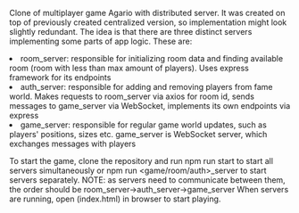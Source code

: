 <p>Clone of multiplayer game Agario with distributed server. It was created on top of previously created centralized version, so implementation might look slightly redundant.
The idea is that there are three distinct servers implementing some parts of app logic. These are:</p>
<list>
    <li>room_server: responsible for initializing room data and finding available room (room with less than max amount of players). Uses express framework for its endpoints</li>
    <li>auth_server: responsible for adding and removing players from fame world. Makes requests to room_server via axios for room id, sends messages to game_server via WebSocket, implements its own endpoints via express</li>
    <li>game_server: responsible for regular game world updates, such as players' positions, sizes etc. game_server is WebSocket server, which exchanges messages with players</li>
</list>
<p>To start the game, clone the repository and run <bold>npm run start</bold> to start all servers simultaneously or npm run <bold>&lt;game/room/auth&gt;_server</bold> to start servers separately.
<bold>NOTE</bold>: as servers need to communicate between them, the order should be room_server->auth_server->game_server
When servers are running, open (index.html) in browser to start playing.</p>